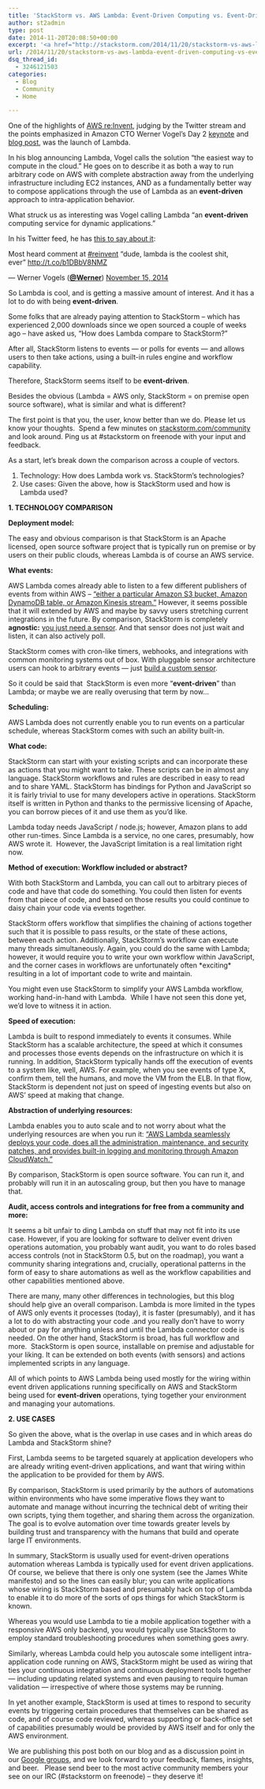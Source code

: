 ```yaml
---
title: 'StackStorm vs. AWS Lambda: Event-Driven Computing vs. Event-Driven Operations'
author: st2admin
type: post
date: 2014-11-20T20:08:50+00:00
excerpt: '<a href="http://stackstorm.com/2014/11/20/stackstorm-vs-aws-lambda-event-driven-computing-vs-event-driven-operations/">READ MORE</a>'
url: /2014/11/20/stackstorm-vs-aws-lambda-event-driven-computing-vs-event-driven-operations/
dsq_thread_id:
  - 3246121503
categories:
  - Blog
  - Community
  - Home

---
```

One of the highlights of <a href="https://reinvent.awsevents.com/" target="_blank">AWS re:Invent</a>, judging by the Twitter stream and the points emphasized in Amazon CTO Werner Vogel’s Day 2 <a href="https://www.youtube.com/watch?v=ZPbM2qGfH3s" target="_blank">keynote</a> and <a href="http://www.allthingsdistributed.com/2014/11/aws-lambda.html" target="_blank">blog post</a>, was the launch of Lambda.

In his blog announcing Lambda, Vogel calls the solution “the easiest way to compute in the cloud.” He goes on to describe it as both a way to run arbitrary code on AWS with complete abstraction away from the underlying infrastructure including EC2 instances, AND as a fundamentally better way to compose applications through the use of Lambda as an **event-driven** approach to intra-application behavior.

What struck us as interesting was Vogel calling Lambda “an **event-driven** computing service for dynamic applications.”

In his Twitter feed, he has <a href="https://twitter.com/Werner/status/533685541607186432" target="_blank">this to say about it</a>:

<!--more-->

<p class="p1">
  Most heard comment at <a href="https://twitter.com/hashtag/reinvent?src=hash"><span class="s1">#reinvent</span></a> &#8220;dude, lambda is the coolest shit, ever&#8221; <a href="http://t.co/b1DBbV8NMZ"><span class="s1">http://t.co/b1DBbV8NMZ</span></a>
</p>

<p class="p2">
  — Werner Vogels (<a href="https://github.com/Werner"><span class="s2"><b>@Werner</b></span></a>) <a href="https://twitter.com/Werner/status/533685541607186432"><span class="s1">November 15, 2014</span></a>
</p>

So Lambda is cool, and is getting a massive amount of interest. And it has a lot to do with being **event-driven**.

Some folks that are already paying attention to StackStorm – which has experienced 2,000 downloads since we open sourced a couple of weeks ago – have asked us, “How does Lambda compare to StackStorm?&#8221;

After all, StackStorm listens to events &#8212; or polls for events &#8212; and allows users to then take actions, using a built-in rules engine and workflow capability.

Therefore, StackStorm seems itself to be **event-driven**.

Besides the obvious (Lambda = AWS only, StackStorm = on premise open source software), what is similar and what is different?

The first point is that you, the user, know better than we do. Please let us know your thoughts.  Spend a few minutes on <a href="http://stackstorm.com/community" target="_blank">stackstorm.com/community</a> and look around. Ping us at #stackstorm on freenode with your input and feedback.

As a start, let’s break down the comparison across a couple of vectors.

  1. Technology: How does Lambda work vs. StackStorm’s technologies?
  2. Use cases: Given the above, how is StackStorm used and how is Lambda used?

**1. TECHNOLOGY COMPARISON**

**Deployment model:**

The easy and obvious comparison is that StackStorm is an Apache licensed, open source software project that is typically run on premise or by users on their public clouds, whereas Lambda is of course an AWS service.

**What events:**

AWS Lambda comes already able to listen to a few different publishers of events from within AWS – <a href="http://aws.amazon.com/lambda/details/" target="_blank">“either a particular Amazon S3 bucket, Amazon DynamoDB table, or Amazon Kinesis stream.”</a> However, it seems possible that it will extended by AWS and maybe by savvy users stretching current integrations in the future. By comparison, StackStorm is completely **agnostic:** <a href="http://docs.stackstorm.com/sensors.html#sensors" target="_blank">you just need a sensor</a>. And that sensor does not just wait and listen, it can also actively poll.

StackStorm comes with cron-like timers, webhooks, and integrations with common monitoring systems out of box. With pluggable sensor architecture users can hook to arbitrary events &#8212; just <a href="http://docs.stackstorm.com/sensors.html" target="_blank">build a custom sensor</a>.

So it could be said that  StackStorm is even more “**event-driven**” than Lambda; or maybe we are really overusing that term by now…

**Scheduling:**

AWS Lambda does not currently enable you to run events on a particular schedule, whereas StackStorm comes with such an ability built-in.

**What code:**

StackStorm can start with your existing scripts and can incorporate these as actions that you might want to take. These scripts can be in almost any language. StackStorm workflows and rules are described in easy to read and to share YAML. StackStorm has bindings for Python and JavaScript so it is fairly trivial to use for many developers active in operations. StackStorm itself is written in Python and thanks to the permissive licensing of Apache, you can borrow pieces of it and use them as you’d like.

Lambda today needs JavaScript / node.js; however, Amazon plans to add other run-times. Since Lambda is a service, no one cares, presumably, how AWS wrote it.  However, the JavaScript limitation is a real limitation right now.

**Method of execution: Workflow included or abstract?**

With both StackStorm and Lambda, you can call out to arbitrary pieces of code and have that code do something. You could then listen for events from that piece of code, and based on those results you could continue to daisy chain your code via events together.

StackStorm offers workflow that simplifies the chaining of actions together such that it is possible to pass results, or the state of these actions, between each action. Additionally, StackStorm’s workflow can execute many threads simultaneously. Again, you could do the same with Lambda; however, it would require you to write your own workflow within JavaScript, and the corner cases in workflows are unfortunately often \*exciting\* resulting in a lot of important code to write and maintain.

You might even use StackStorm to simplify your AWS Lambda workflow, working hand-in-hand with Lambda.  While I have not seen this done yet, we’d love to witness it in action.

**Speed of execution:**

Lambda is built to respond immediately to events it consumes. While StackStorm has a scalable architecture, the speed at which it consumes and processes those events depends on the infrastructure on which it is running. In addition, StackStorm typically hands off the execution of events to a system like, well, AWS. For example, when you see events of type X, confirm them, tell the humans, and move the VM from the ELB. In that flow, StackStorm is dependent not just on speed of ingesting events but also on AWS’ speed at making that change.

**Abstraction of underlying resources:**

Lambda enables you to auto scale and to not worry about what the underlying resources are when you run it: <a href="http://aws.amazon.com/lambda/details/" target="_blank">“AWS Lambda seamlessly deploys your code, does all the administration, maintenance, and security patches, and provides built-in logging and monitoring through Amazon CloudWatch.”</a>

By comparison, StackStorm is open source software. You can run it, and probably will run it in an autoscaling group, but then you have to manage that.

**Audit, access controls and integrations for free from a community and more:**

It seems a bit unfair to ding Lambda on stuff that may not fit into its use case. However, if you are looking for software to deliver event driven operations automation, you probably want audit, you want to do roles based access controls (not in StackStorm 0.5, but on the roadmap), you want a community sharing integrations and, crucially, operational patterns in the form of easy to share automations as well as the workflow capabilities and other capabilities mentioned above.

There are many, many other differences in technologies, but this blog should help give an overall comparison. Lambda is more limited in the types of AWS only events it processes (today), it is faster (presumably), and it has a lot to do with abstracting your code .and you really don’t have to worry about or pay for anything unless and until the Lambda connector code is needed. On the other hand, StackStorm is broad, has full workflow and more.  StackStorm is open source, installable on premise and adjustable for your liking. It can be extended on both events (with sensors) and actions implemented scripts in any language.

All of which points to AWS Lambda being used mostly for the wiring within event driven applications running specifically on AWS and StackStorm being used for **event-driven** operations, tying together your environment and managing your automations.

**2. USE CASES**

So given the above, what is the overlap in use cases and in which areas do Lambda and StackStorm shine?

First, Lambda seems to be targeted squarely at application developers who are already writing event-driven applications, and want that wiring within the application to be provided for them by AWS.

By comparison, StackStorm is used primarily by the authors of automations within environments who have some imperative flows they want to automate and manage without incurring the technical debt of writing their own scripts, tying them together, and sharing them across the organization. The goal is to evolve automation over time towards greater levels by building trust and transparency with the humans that build and operate large IT environments.

In summary, StackStorm is usually used for event-driven operations automation whereas Lambda is typically used for event driven applications. Of course, we believe that there is only one system (see the James White manifesto) and so the lines can easily blur; you can write applications whose wiring is StackStorm based and presumably hack on top of Lambda to enable it to do more of the sorts of ops things for which StackStorm is known.

Whereas you would use Lambda to tie a mobile application together with a responsive AWS only backend, you would typically use StackStorm to employ standard troubleshooting procedures when something goes awry.

Similarly, whereas Lambda could help you autoscale some intelligent intra-application code running on AWS, StackStorm might be used as wiring that ties your continuous integration and continuous deployment tools together &#8212; including updating related systems and even pausing to require human validation &#8212; irrespective of where those systems may be running.

In yet another example, StackStorm is used at times to respond to security events by triggering certain procedures that themselves can be shared as code, and of course code reviewed, whereas supporting or back-office set of capabilities presumably would be provided by AWS itself and for only the AWS environment.

We are publishing this post both on our blog and as a discussion point in our <a href="https://groups.google.com/forum/#!forum/stackstorm" target="_blank">Google groups</a>, and we look forward to your feedback, flames, insights, and beer.   Please send beer to the most active community members your see on our IRC (#stackstorm on freenode) – they deserve it!